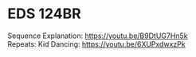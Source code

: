 # EDS 124BR

Sequence Explanation: https://youtu.be/B9DtUG7Hn5k <br>
Repeats: Kid Dancing: https://youtu.be/6XUPxdwxzPk
